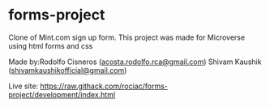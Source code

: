 # forms-project

Clone of Mint.com sign up form.
This project was made for Microverse using html forms and css


Made by:Rodolfo Cisneros (acosta.rodolfo.rca@gmail.com) Shivam Kaushik (shivamkaushikofficial@gmail.com)

Live site: https://raw.githack.com/rociac/forms-project/development/index.html
